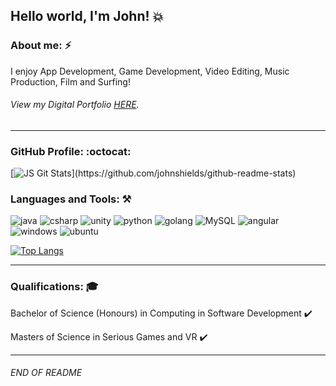 ## Hello world, I'm John! :boom:

### About me: :zap:

I enjoy App Development, Game Development, Video Editing, Music Production, Film and Surfing!

###### View my Digital Portfolio [HERE](https://johnshields.github.io/).
***

### GitHub Profile: :octocat:
[![JS Git Stats](https://github-stats-js.vercel.app/api?username=johnshields&include_all_commits=true&&hide=contribs,prs&&theme=tokyonight&show_icons=true&hide_border=true")](https://github.com/johnshields/github-readme-stats)

### Languages and Tools: :hammer_and_pick:
![java](https://img.shields.io/badge/Java-ED8B00?style=for-the-badge&logo=java&logoColor=white)
![csharp](https://img.shields.io/badge/C%23-239120?style=for-the-badge&logo=c-sharp&logoColor=white)
![unity](https://img.shields.io/badge/Unity-100000?style=for-the-badge&logo=unity&logoColor=white)
![python](https://img.shields.io/badge/Python-14354C?style=for-the-badge&logo=python&logoColor=white)
![golang](https://img.shields.io/badge/Go-00ADD8?style=for-the-badge&logo=go&logoColor=white)
![MySQL](https://img.shields.io/badge/MySQL-00000F?style=for-the-badge&logo=mysql&logoColor=white)
![angular](https://img.shields.io/badge/Angular-DD0031?style=for-the-badge&logo=angular&logoColor=white)
![windows](https://img.shields.io/badge/Windows-0078D6?style=for-the-badge&logo=windows&logoColor=white)
![ubuntu](https://img.shields.io/badge/Ubuntu-E95420?style=for-the-badge&logo=ubuntu&logoColor=white)


[![Top Langs](https://johnshields-github-stats.vercel.app/api/top-langs/?username=johnshields&langs_count=5&hide=javascript,html,ShaderLab,HLSL&&theme=tokyonight&show_icons=true&hide_border=true)](https://github.com/johnshields/github-readme-stats)

***

### Qualifications: :mortar_board:
Bachelor of Science (Honours) in Computing in Software Development :heavy_check_mark:

Masters of Science in Serious Games and VR :heavy_check_mark:

***

###### END OF README
